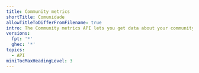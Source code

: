 ```yaml
---
title: Community metrics
shortTitle: Comunidade
allowTitleToDifferFromFilename: true
intro: The Community metrics API lets you get data about your community profile.
versions:
  fpt: '*'
  ghec: '*'
topics:
  - API
miniTocMaxHeadingLevel: 3
---
```


